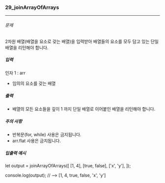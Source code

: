 ### 29_joinArrayOfArrays

***

###### 문제 

2차원 배열(배열을 요소로 갖는 배열)을 입력받아 배열들의 요소를 모두 담고 있는 단일 배열을 리턴해야 합니다.

##### 입력

인자 1 : arr
- 임의의 요소를 갖는 배열

##### 출력

- 배열의 모든 요소들을 깊이 1 까지 단일 배열로 이어붙인 배열을 리턴해야 합니다.

##### 주의 사항

- 반복문(for, while) 사용은 금지됩니다.
- arr.flat 사용은 금지됩니다.

##### 입출력 예시

let output = joinArrayOfArrays([
  [1, 4],
  [true, false],
  ['x', 'y'],
]);

console.log(output); // --> [1, 4, true, false, 'x', 'y']